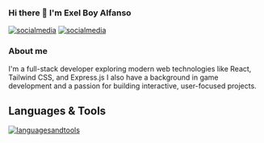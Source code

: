 ### Hi there 👋 I'm Exel Boy Alfanso

[![socialmedia](https://skillicons.dev/icons?i=instagram)][1]
[![socialmedia](https://skillicons.dev/icons?i=linkedin)][2]

### About me
I'm a full-stack developer exploring modern web technologies like React, Tailwind CSS, and Express.js I also have a background in game development and a passion for building interactive, user-focused projects.

## Languages & Tools
[![languagesandtools](https://skillicons.dev/icons?i=unity,cs,postgresql,vscode,flutter,flask,react,python,typescript,javascript,express,postgres,tailwind&perline=5)](https://skillicons.dev)




[1]: https://www.instagram.com/exel.alfanso
[2]: https://www.linkedin.com/in/exel-boy-alfanso-a78bb2221/
